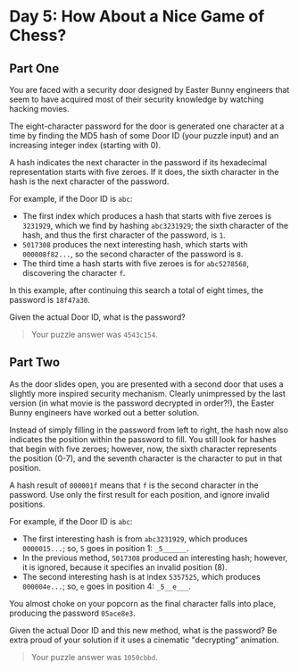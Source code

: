 # Day 5: How About a Nice Game of Chess?

## Part One

You are faced with a security door designed by Easter Bunny engineers that seem to have acquired most of their security knowledge by watching hacking movies.

The eight-character password for the door is generated one character at a time by finding the MD5 hash of some Door ID (your puzzle input) and an increasing integer index (starting with 0).

A hash indicates the next character in the password if its hexadecimal representation starts with five zeroes. If it does, the sixth character in the hash is the next character of the password.

For example, if the Door ID is `abc`:

- The first index which produces a hash that starts with five zeroes is `3231929`, which we find by hashing `abc3231929`; the sixth character of the hash, and thus the first character of the password, is `1`.
- `5017308` produces the next interesting hash, which starts with `000008f82...`, so the second character of the password is `8`.
- The third time a hash starts with five zeroes is for `abc5278568`, discovering the character `f`.

In this example, after continuing this search a total of eight times, the password is `18f47a30`.

Given the actual Door ID, what is the password?

> Your puzzle answer was `4543c154`.

## Part Two

As the door slides open, you are presented with a second door that uses a slightly more inspired security mechanism. Clearly unimpressed by the last version (in what movie is the password decrypted in order?!), the Easter Bunny engineers have worked out a better solution.

Instead of simply filling in the password from left to right, the hash now also indicates the position within the password to fill. You still look for hashes that begin with five zeroes; however, now, the sixth character represents the position (0-7), and the seventh character is the character to put in that position.

A hash result of `000001f` means that `f` is the second character in the password. Use only the first result for each position, and ignore invalid positions.

For example, if the Door ID is `abc`:

- The first interesting hash is from `abc3231929`, which produces `0000015...`; so, `5` goes in position 1: `_5______`.
- In the previous method, `5017308` produced an interesting hash; however, it is ignored, because it specifies an invalid position (8).
- The second interesting hash is at index `5357525`, which produces `000004e...`; so, `e` goes in position 4: `_5__e___`.

You almost choke on your popcorn as the final character falls into place, producing the password `05ace8e3`.

Given the actual Door ID and this new method, what is the password? Be extra proud of your solution if it uses a cinematic "decrypting" animation.

> Your puzzle answer was `1050cbbd`.
